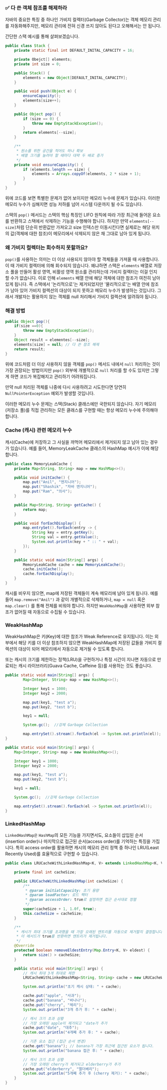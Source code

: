 ### ✅ 다 쓴 객체 참조를 해제하라
자바의 중요한 특징 중 하나인 가비지 컬렉터(Garbage Collector)는 객체 메모리 관리를 자동화해주지만, 
메모리 관리에 전혀 신경 쓰지 않아도 된다고 오해해서는 안 됩니다.

간단한 스택 예시를 통해 살펴보겠습니다.

```java
public class Stack {
    private static final int DEFAULT_INITAL_CAPACITY = 16;

    private Obejct[] elements;
    private int size = 0;

    public Stack() {
        elements = new Object[DEFAULT_INITAL_CAPACITY];
    }

    public void push(Object e) {
        ensureCapacity();
        elements[size++];
    }

    public Object pop() {
        if (size == 0) {
            throw new EmptyStackException();
        }
        return elements[--size];
    }

    /**
     * 원소를 위한 공간을 적어도 하나 확보
     * 배열 크기를 늘려야 할 때마다 대략 두 배로 증가
     */
    private void ensureCapacity() {
        if (elements.length == size) {
            elements = Arrays.copyOf(elements, 2 * size + 1);
        }
    }
}
```
위에 코드를 보면 특별한 문제가 없어 보이지만 메모리 누수에 문제가 있습니다. 이러한 메모리 누수가 심해지면 성능 저하를 넘어 시스템 다운까지 될 수도 있습니다.

스택의 `pop()` 메서드는 스택의 핵심 특징인 LIFO 원칙에 따라 가장 최근에 들어온 요소를 반환하고 스택에서 삭제하는 기능을 수행해야 합니다. 
하지만 만약 `elements[--size]`처럼 단순히 반환값만 가져오고 size 인덱스만 이동시킨다면 
실제로는 해당 위치의 값(객체에 대한 참조)이 메모리에서 삭제되지 않은 채 그대로 남아 있게 됩니다.

### 왜 가비지 컬렉터는 회수하지 못할까요?
`pop()`를 사용하는 의미는 더 이상 사용되지 않아야 할 객체들을 가져올 때 사용합니다. 이 때 가비지 컬렉터에 의해 회수되지 않습니다. 
왜냐하면 스택은 `elements` 배열로 저장소 풀을 만들어 활성 영역, 비활성 영역 원소를 관리하는데 가비지 컬렉터는 이걸 인지 할 수가 없습니다.
이로 인해 `elements` 배열 안에 해당 객체에 대한 참조가 여전히 남아 있게 됩니다.
즉 스택에서 '논리적으로'는 제거되었지만 '물리적으로'는 배열 안에 참조가 남아 있어 가비지 컬렉션의 대상이 되지 못하고 메모리 누수가 발생하는 것입니다.
그래서 개발자는 활용하지 않는 객체를 null 처리해서 가비지 컬렉션에 알려줘야 됩니다.

### 해결 방법
```java
public Object pop(){
    if(size ==0){
        throw new EmptyStackException();
    }
    Object result = elementes[--size];
    elements[size] = null; // 다 쓴 참조 해제
    return result;
}
```
위에 코드처럼 더 이상 사용하지 않을 객체를 `pop()` 메서드 내에서 `null` 처리하는 것이 가장 권장되는 방법이지만 
`pop()` 외부에 개별적으로 `null` 처리를 할 수도 있지만 그렇게 하면 코드가 복잡해지고 관리하기 어려워집니다.

만약 null 처리된 객체를 나중에 다시 사용하려고 시도한다면 당연히 `NullPointerException` 예외가 발생할 것입니다.

이러한 메모리 누수 문제는 스택(Stack) 클래스에만 국한되지 않습니다. 
자기 메모리(저장소 풀)를 직접 관리하는 모든 클래스를 구현할 때는 항상 메모리 누수에 주의해야 합니다. 

### Cache (캐시) 관련 메모리 누수
캐시(Cache)에 저장하고 그 사실을 까먹어 메모리에서 제거되지 않고 남아 있는 경우가 있습니다.
예를 들어, MemoryLeakCache 클래스의 HashMap 예시가 이에 해당합니다.
```java
public class MemoryLeakCache {
    private Map<String, String> map = new HashMap<>();

    public void initCache() {
        map.put("Anil", "엔지니어");
        map.put("Shashik", "자바 엔지니어");
        map.put("Ram", "의사");
    }

    public Map<String, String> getCache() {
        return map;
    }

    public void forEachDisplay() {
        map.entrySet().forEach(entry -> {
            String key = entry.getKey();
            String val = entry.getValue();
            System.out.println(key + " :: " + val);
        });
    }

    public static void main(String[] args) {
        MemoryLeakCache cache = new MemoryLeakCache();
        cache.initCache();
        cache.forEachDisplay();
    }
}
```
캐시를 비우지 않으면, map에 저장된 객체들이 계속 메모리에 남아 있게 됩니다. 
예를 들어 `map.remove("Anil")` 과 같이 개별적으로 삭제하거나,
`map = null` 혹은 `map.clear()` 를 통해 전체를 비워야 합니다.
하지만 `WeakHashMap`을 사용하면 외부 참조가 없어질 때 자동으로 수집될 수 있습니다.

### WeakHashMap
WeakHashMap은 키(Key)에 대한 참조가 Weak Reference로 유지됩니다. 
이는 외부에서 해당 키를 더 이상 참조하지 않으면 WeakHashMap에 저장된 값들을 가비지 컬렉션의 대상이 되어 메모리에서 자동으로 제거될 수 있도록 합니다.

또는 캐시의 크기를 제한하는 정책(LRU)을 구현하거나 특정 시간이 지나면 자동으로 만료되는 캐시 라이브러리(Guava Cache, Caffeine 등)를 사용하는 것도 좋습니다.
```java
public static void main(String[] args) {
        Map<Integer, String> map = new HashMap<>();

        Integer key1 = 1000;
        Integer key2 = 2000;

        map.put(key1, "test a");
        map.put(key2, "test b");

        key1 = null;

        System.gc();  //강제 Garbage Collection

        map.entrySet().stream().forEach(el -> System.out.println(el));
}

public static void main(String[] args) {
    Map<Integer, String> map = new WeakHashMap<>();

    Integer key1 = 1000;
    Integer key2 = 2000;

    map.put(key1, "test a");
    map.put(key2, "test b");

    key1 = null;

    System.gc();  //강제 Garbage Collection

    map.entrySet().stream().forEach(el -> System.out.println(el));
}
```

### LinkedHashMap
`LinkedHashMap은` `HashMap`의 모든 기능을 가지면서도, 요소들이 삽입된 순서(insertion order)나 마지막으로 접근된 순서(access order)를 기억하는 특징을 가집니다.
특히 access order를 활용하면 캐시의 메모리 관리 정책 중 하나인 LRU(Least Recently Used)를 효율적으로 구현할 수 있습니다.

```java
public class LRUCacheWithLinkedHashMap<K, V> extends LinkedHashMap<K, V> {

    private final int cacheSize; 

    public LRUCacheWithLinkedHashMap(int cacheSize) {
        /**
         * @param initialCapacity: 초기 용량
         * @param loadFactor: 로드 팩터
         * @param accessOrder: true로 설정하면 접근 순서대로 정렬
         */
        super(cacheSize + 1, 1.0f, true); 
        this.cacheSize = cacheSize;
    }

    /**
     * 캐시가 최대 크기를 초과했을 때 가장 오래된 엔트리를 자동으로 제거할지 결정합니다.
     * 이 메서드가 true를 반환하면 엔트리가 제거됩니다.
     */
    @Override
    protected boolean removeEldestEntry(Map.Entry<K, V> eldest) {
        return size() > cacheSize;
    }

    public static void main(String[] args) {
        // 캐시 최대 3개 최대로 제한
        LRUCacheWithLinkedHashMap<String, String> cache = new LRUCacheWithLinkedHashMap<>(3);

        System.out.println("초기 캐시 상태: " + cache);

        cache.put("apple", "사과");
        cache.put("banana", "바나나");
        cache.put("cherry", "체리");
        System.out.println("3개 추가 후: " + cache); 

        // 캐시 크기 초과 상황
        // 가장 오래된 apple이 제거되고 "date가 추가
        cache.put("date", "대추");
        System.out.println("4개째 추가 후: " + cache); 

        // 기존 요소 접근 (접근 순서 변경)
        cache.get("banana"); // banana가 가장 최근에 접근된 요소가 됩니다.
        System.out.println("banana 접근 후: " + cache);

        // 캐시 크기 초과 상황
        // 가장 오래된 cherry가 제거되고 elderberry가 추가
        cache.put("elderberry", "엘더베리");
        System.out.println("5개째 추가 후 (cherry 제거): " + cache);
    }
}
```